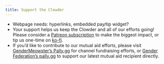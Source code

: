 ```yaml
---
title: Support the Clowder
---
```


- Webpage needs: hyperlinks, embedded pay/tip widget?
- Your support helps us keep the Clowder and all of our efforts going! Please consider a [Patreon subscription](https://www.patreon.com/GenderMeowster?fan_landing=true) to make the biggest impact, or tip us one-time on [ko-fi](https://ko-fi.com/gendermeowster).
- If you’d like to contribute to our mutual aid efforts, please visit [GenderMeowster’s Pally.gg](https://pally.gg/p/gendermeowster) for channel fundraising efforts, or [Gender Federation’s pally.gg](https://pally.gg/p/genderfederation) to support our latest mutual aid recipient directly.